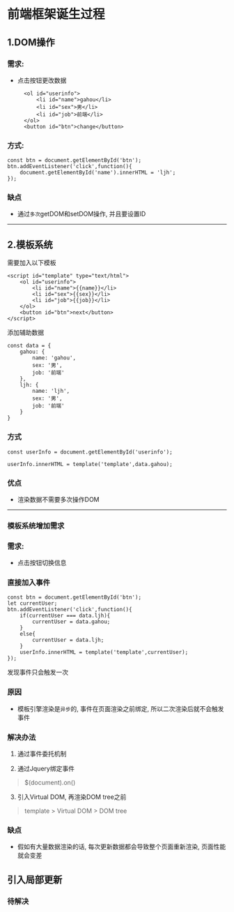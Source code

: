 # 前端框架诞生过程

## 1.DOM操作

### 需求:   
- 点击按钮更改数据

        <ol id="userinfo">
            <li id="name">gahou</li>
            <li id="sex">男</li>
            <li id="job">前端</li>
        </ol>
        <button id="btn">change</button>

### 方式:

    const btn = document.getElementById('btn');
    btn.addEventListener('click',function(){
        document.getElementById('name').innerHTML = 'ljh';
    });

### 缺点

- 通过`多次`getDOM和setDOM操作, 并且要设置ID

*** 

## 2.模板系统

需要加入以下模板

    <script id="template" type="text/html">
        <ol id="userinfo">
            <li id="name">{{name}}</li>
            <li id="sex">{{sex}}</li>
            <li id="job">{{job}}</li>
        </ol>
        <button id="btn">next</button>
    </script>

添加辅助数据

    const data = {
        gahou: {
            name: 'gahou',
            sex: '男',
            job: '前端'
        },
        ljh: {
            name: 'ljh',
            sex: '男',
            job: '前端'
        }
    }
### 方式

    const userInfo = document.getElementById('userinfo');
    
    userInfo.innerHTML = template('template',data.gahou);

### 优点

- 渲染数据不需要多次操作DOM

***

### 模板系统增加需求

### 需求: 

- 点击按钮切换信息

### 直接加入事件

    const btn = document.getElementById('btn');
    let currentUser;
    btn.addEventListener('click',function(){
        if(currentUser === data.ljh){
            currentUser = data.gahou;
        }
        else{
            currentUser = data.ljh;
        }
        userInfo.innerHTML = template('template',currentUser);
    });

发现事件只会触发一次

### 原因

- 模板引擎渲染是`异步`的, 事件在页面渲染之前绑定, 所以二次渲染后就不会触发事件

### 解决办法

1. 通过事件委托机制

2. 通过Jquery绑定事件
>$(document).on()

3. 引入Virtual DOM, 再渲染DOM tree之前
>template > Virtual DOM > DOM tree

### 缺点

- 假如有大量数据渲染的话, 每次更新数据都会导致整个页面重新渲染, 页面性能就会变差

## 引入局部更新

### 待解决